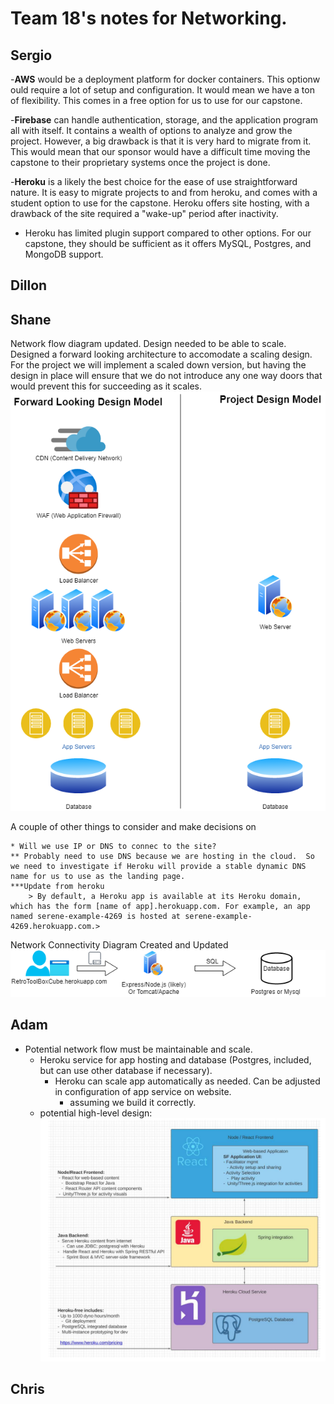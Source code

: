 # Team 18's notes for Networking.

## Sergio
  -**AWS** would be a deployment platform for docker containers. This optionw ould require a lot of setup and configuration. It would mean we have a ton of flexibility. This comes in a free option for us to use for our capstone.
  
  -**Firebase** can handle authentication, storage, and the application program all with itself. It contains a wealth of options to analyze and grow the project. However, a big drawback is that it is very hard to migrate from it. This would mean that our sponsor would have a difficult time moving the capstone to their proprietary systems once the project is done.

  -**Heroku** is a likely the best choice for the ease of use straightforward nature. It is easy to migrate projects to and from heroku, and comes with a student option to use for the capstone. Heroku offers site hosting, with a drawback of the site required a "wake-up" period after inactivity.
   
- Heroku has limited plugin support compared to other options. For our capstone, they should be sufficient as it offers MySQL, Postgres, and MongoDB support.

## Dillon

## Shane
Network flow diagram updated.  Design needed to be able to scale.  Designed a forward looking architecture to accomodate a scaling design.  For the project we will implement a scaled down version, but having the design in place will ensure that we do not introduce any one way doors that would prevent this for succeeding as it scales.
![Network Flow Diagram](resources/netdiag.png)

A couple of other things to consider and make decisions on

    * Will we use IP or DNS to connec to the site?
    ** Probably need to use DNS because we are hosting in the cloud.  So we need to investigate if Heroku will provide a stable dynamic DNS name for us to use as the landing page.
    ***Update from heroku
        > By default, a Heroku app is available at its Heroku domain, which has the form [name of app].herokuapp.com. For example, an app named serene-example-4269 is hosted at serene-example-4269.herokuapp.com.> 

Network Connectivity Diagram Created and Updated
![NetworkConnectivity](resources/network_connectivity.png)


    

## Adam
- Potential network flow must be maintainable and scale.
   -  Heroku service for app hosting and database (Postgres, included, but can use other database if necessary).
      -  Heroku can scale app automatically as needed.  Can be adjusted in configuration of app service on website.  
         -  assuming we build it correctly.
   -  potential high-level design:
   ![Potential High Level Design](resources/high-level-layer-design.PNG)


## Chris
